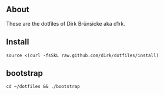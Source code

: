 ## About

These are the dotfiles of Dirk Brünsicke aka d1rk.

## Install

    source <(curl -fsSkL raw.github.com/d1rk/dotfiles/install)

## bootstrap

    cd ~/dotfiles && ./bootstrap

